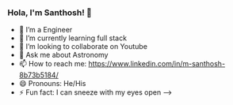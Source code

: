 ### Hola, I'm Santhosh! 🔭

- 🔭 I’m a Engineer
- 🌱 I’m currently learning full stack
- 👯 I’m looking to collaborate on Youtube
- 💬 Ask me about Astronomy 
- 📫 How to reach me: https://www.linkedin.com/in/m-santhosh-8b73b5184/
- 😄 Pronouns: He/His
- ⚡ Fun fact: I can sneeze with my eyes open
-->
